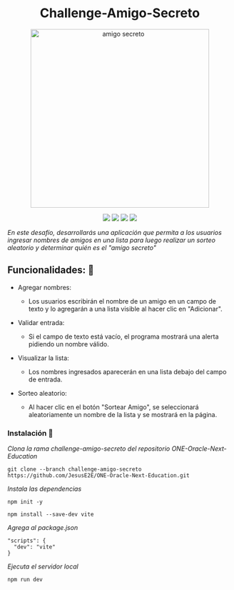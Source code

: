 
<h1 align="center">Challenge-Amigo-Secreto </h1>
<p  align="center">
<img width="400" height="400" alt="amigo secreto" src="https://github.com/user-attachments/assets/86215e31-b1c3-4718-9cfb-8c8679b48af4" />
</p>

<p align="center">
<img src="https://img.shields.io/badge/STATUS-COMPLETO-green">
  <img src="https://img.shields.io/badge/HTML-orange">
  <img src="https://img.shields.io/badge/JS-yellow">
    <img src="https://img.shields.io/badge/CSS-blue">
</p>


_En este desafío, desarrollarás una aplicación que permita a los usuarios ingresar nombres de amigos en una lista para luego realizar un sorteo aleatorio y determinar quién es el "amigo secreto"_

## Funcionalidades: 🚀

- Agregar nombres:
    - Los usuarios escribirán el nombre de un amigo en un campo de texto y lo agregarán a una lista visible al hacer clic en "Adicionar".

- Validar entrada:
  - Si el campo de texto está vacío, el programa mostrará una alerta pidiendo un nombre válido.

- Visualizar la lista:
  - Los nombres ingresados aparecerán en una lista debajo del campo de entrada.

- Sorteo aleatorio:
  - Al hacer clic en el botón "Sortear Amigo", se seleccionará aleatoriamente un nombre de la lista y se mostrará en la página.


### Instalación 🔧

_Clona la rama challenge-amigo-secreto del repositorio ONE-Oracle-Next-Education_


```
git clone --branch challenge-amigo-secreto https://github.com/JesusE2E/ONE-Oracle-Next-Education.git
```

_Instala las dependencias_

```
npm init -y
```
```
npm install --save-dev vite
```
_Agrega al package.json_
```
"scripts": {
  "dev": "vite"
}
```
_Ejecuta el servidor local_
```
npm run dev
```



